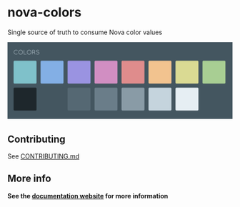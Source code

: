 # nova-colors

Single source of truth to consume Nova color values

![Screenshot](/assets/screenshot.png?raw=true "Screenshot")

## Contributing

See [CONTRIBUTING.md](CONTRIBUTING.md)

## More info

**See the [documentation website](https://trevordmiller.com/projects/nova) for more information**
